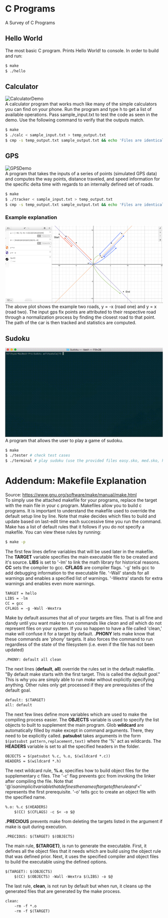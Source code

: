 # C Programs
A Survey of C Programs
## Hello World
The most basic C program. Prints Hello World! to console. In order to build and run:
```bash
$ make
$ ./hello
```

## Calculator
![CalculatorDemo](Media/CalculatorDemo.gif "Demo of Calculator program")  
A calculator program that works much like many of the simple calculators you can find on your phone. Run the program and type h to get a list of available operations. Pass sample_input.txt to test the code as seen in the demo. Use the following command to verify that the outputs match.
```bash
$ make
$ ./calc < sample_input.txt > temp_output.txt
$ cmp -s temp_output.txt sample_output.txt && echo 'Files are identical' || echo 'Files have differences, use diff to view them'
```

## GPS
![GPSDemo](Media/GPSDemo.gif "Demo of GPS program")  
A program that takes the inputs of a series of points (simulated GPS data) and computes the way points, distance traveled, and speed information for the specific delta time with regards to an internally defined set of roads.
```bash
$ make
$ ./tracker < sample_input.txt > temp_output.txt
$ cmp -s temp_output.txt sample_output.txt && echo 'Files are identical' || echo 'Files have differences, use diff to view them'
```
### Example explanation
![GPSDesmos](Media/GPSDesmos.png "Annotated Desmos plot of GPS point fixes")  
The above plot shows the example two roads, y = -x (road one) and y = x (road two). The input gps fix points are attributed to their respective road through a normalization process by finding the closest road to that point. The path of the car is then tracked and statistics are computed.

## Sudoku
![SudokuDemo](Media/SudokuDemo.gif "Demo of Sudoku program")  
A program that allows the user to play a game of sudoku.
```bash
$ make
$ ./tester # check test cases
$ ./terminal # play sudoku (use the provided files easy.sko, med.sko, hard.sko)
```

# Addendum: Makefile Explanation
Source: https://www.gnu.org/software/make/manual/make.html  
To simply use the attached makefile for your programs, replace the target with the main file in your c program. 
Makefiles allow you to build c programs. It is important to understand the makefile used to override the default setup line by line. Note that make decides which files to build and update based on last-edit time each successive time you run the command. Make has a list of default rules that it follows if you do not specify a makefile. You can view these rules by running:
```bash
$ make -p
```  
The first few lines define variables that will be used later in the makefile. The **TARGET** variable specifies the main executable file to be created and it's source. **LIBS** is set to '-lm' to link the math library for historical reasons. **CC** sets the compiler to gcc. **CFLAGS** are compiler flags. '-g' tells gcc to add debugging information to the executable file. '-Wall' stands for all warnings and enables a specified list of warnings. '-Wextra' stands for extra warnings and enables even more warnings.
```make
TARGET = hello
LIBS = -lm
CC = gcc
CFLAGS = -g -Wall -Wextra
```
Make by default assumes that all of your targets are files. That is all fine and dandy until you want make to run commands like _clean_ and _all_ which do not represent files on your system. If you so happen to have a file called 'clean,' make will confuse it for a target by default. **.PHONY** lets make know that these commands are 'phony' targets. It also forces the command to run regardless of the state of the filesystem (i.e. even if the file has not been updated)
```make
.PHONY: default all clean
```
The next lines (**default**, **all**) override the rules set in the default makefile. "By default make starts with the first target. This is called the _default goal_." This is why you are simply able to run _make_ without explicitly specifying anything. Other rules only get processed if they are prerequisites of the default goal.
```make
default: $(TARGET)
all: default
```
The next few lines define more variables which are used to make the compiling process easier. The **OBJECTS** variable is used to specify the list objects to built to supplement the main program. Glob **wildcard** are automatically filled by make except in command arguments. There, they need to be explicitly called. **patsubst** takes arguments in the form ```$(patsubst pattern,replacement,text)``` where the '%' act as wildcards. The **HEADERS** variable is set to all the specified headers in the folder.
```make
OBJECTS = $(patsubst %.c, %.o, $(wildcard *.c))
HEADERS = $(wildcard *.h)
```
The next wildcard rule, **%.o**, specifies how to build object files for the supplementary c files. The '-c' flag prevents gcc from invoking the linker after compiling the file. Note that '$@' is an implicit variable that defines the name of target of the rule and '$<' represents the first prerequisite. '-o' tells gcc to create an object file with the specified name.
```make
%.o: %.c $(HEADERS)
    $(CC) $(CFLAGS) -c $< -o $@
```
**.PRECIOUS** prevents make from deleting the targets listed in the argument if make is quit during execution.
```make
.PRECIOUS: $(TARGET) $(OBJECTS)
```
The main rule, **$(TARGET)**, is run to generate the executable. First, it defines all the object files that it needs which are build using the object rule that was defined prior. Next, it uses the specified compiler and object files to build the executable using the defined options.
```make
$(TARGET): $(OBJECTS)
    $(CC) $(OBJECTS) -Wall -Wextra $(LIBS) -o $@
```
The last rule, **clean**, is not run by default but when run, it cleans up the generated files that are generated by the make process.
```make
clean:
    -rm -f *.o
    -rm -f $(TARGET)
```